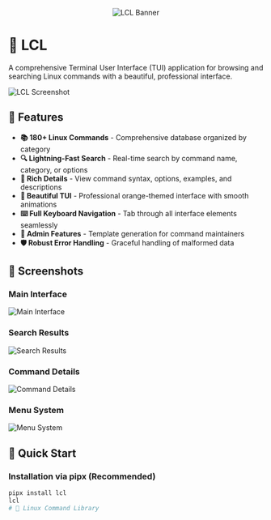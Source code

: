 <p align="center">
  <img src="./LCL/media/LCB.png" alt="LCL Banner" />
</p>

# 🐧 LCL

A comprehensive Terminal User Interface (TUI) application for browsing and searching Linux commands with a beautiful, professional interface.

![LCL Screenshot](screenshots/main-interface.png)

## 🌟 Features

- **📚 180+ Linux Commands** - Comprehensive database organized by category
- **🔍 Lightning-Fast Search** - Real-time search by command name, category, or options  
- **📖 Rich Details** - View command syntax, options, examples, and descriptions
- **🎨 Beautiful TUI** - Professional orange-themed interface with smooth animations
- **⌨️ Full Keyboard Navigation** - Tab through all interface elements seamlessly
- **👑 Admin Features** - Template generation for command maintainers
- **🛡️ Robust Error Handling** - Graceful handling of malformed data

## 📸 Screenshots

### Main Interface
![Main Interface](screenshots/main-interface.png)

### Search Results
![Search Results](screenshots/search-results.png)

### Command Details
![Command Details](screenshots/command-details.png)

### Menu System
![Menu System](screenshots/menu-system.png)

## 🚀 Quick Start

### Installation via pipx (Recommended)
```bash
pipx install lcl
lcl
# 🐧 Linux Command Library

